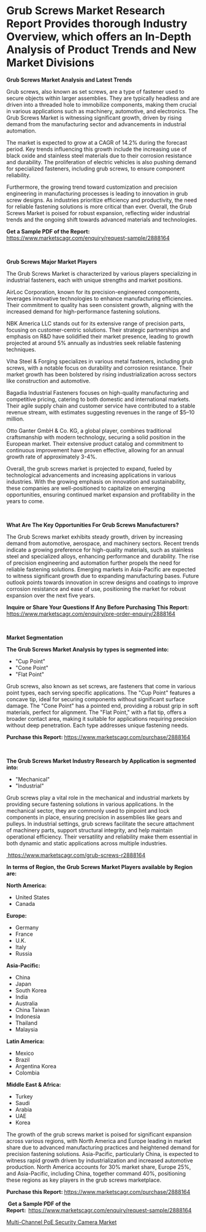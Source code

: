 <p><h1>Grub Screws Market Research Report Provides thorough Industry Overview, which offers an In-Depth Analysis of Product Trends and New Market Divisions</h1></p><p><strong>Grub Screws Market Analysis and Latest Trends</strong></p>
<p><p>Grub screws, also known as set screws, are a type of fastener used to secure objects within larger assemblies. They are typically headless and are driven into a threaded hole to immobilize components, making them crucial in various applications such as machinery, automotive, and electronics. The Grub Screws Market is witnessing significant growth, driven by rising demand from the manufacturing sector and advancements in industrial automation.</p><p>The market is expected to grow at a CAGR of 14.2% during the forecast period. Key trends influencing this growth include the increasing use of black oxide and stainless steel materials due to their corrosion resistance and durability. The proliferation of electric vehicles is also pushing demand for specialized fasteners, including grub screws, to ensure component reliability.</p><p>Furthermore, the growing trend toward customization and precision engineering in manufacturing processes is leading to innovation in grub screw designs. As industries prioritize efficiency and productivity, the need for reliable fastening solutions is more critical than ever. Overall, the Grub Screws Market is poised for robust expansion, reflecting wider industrial trends and the ongoing shift towards advanced materials and technologies.</p></p>
<p><strong>Get a Sample PDF of the Report:&nbsp;</strong> <a href="https://www.marketscagr.com/enquiry/request-sample/2888164?utm_campaign=1869&utm_medium=2&utm_source=Github&utm_content=ia&utm_term=14032025&utm_id=grub-screws">https://www.marketscagr.com/enquiry/request-sample/2888164</a></p>
<p>&nbsp;</p>
<p><strong>Grub Screws Major Market Players</strong></p>
<p><p>The Grub Screws Market is characterized by various players specializing in industrial fasteners, each with unique strengths and market positions. </p><p>AirLoc Corporation, known for its precision-engineered components, leverages innovative technologies to enhance manufacturing efficiencies. Their commitment to quality has seen consistent growth, aligning with the increased demand for high-performance fastening solutions.</p><p>NBK America LLC stands out for its extensive range of precision parts, focusing on customer-centric solutions. Their strategic partnerships and emphasis on R&D have solidified their market presence, leading to growth projected at around 5% annually as industries seek reliable fastening techniques.</p><p>Viha Steel & Forging specializes in various metal fasteners, including grub screws, with a notable focus on durability and corrosion resistance. Their market growth has been bolstered by rising industrialization across sectors like construction and automotive.</p><p>Bagadia Industrial Fasteners focuses on high-quality manufacturing and competitive pricing, catering to both domestic and international markets. Their agile supply chain and customer service have contributed to a stable revenue stream, with estimates suggesting revenues in the range of $5–10 million.</p><p>Otto Ganter GmbH & Co. KG, a global player, combines traditional craftsmanship with modern technology, securing a solid position in the European market. Their extensive product catalog and commitment to continuous improvement have proven effective, allowing for an annual growth rate of approximately 3-4%.</p><p>Overall, the grub screws market is projected to expand, fueled by technological advancements and increasing applications in various industries. With the growing emphasis on innovation and sustainability, these companies are well-positioned to capitalize on emerging opportunities, ensuring continued market expansion and profitability in the years to come.</p></p>
<p>&nbsp;</p>
<p><strong>What Are The Key Opportunities For Grub Screws Manufacturers?</strong></p>
<p><p>The Grub Screws market exhibits steady growth, driven by increasing demand from automotive, aerospace, and machinery sectors. Recent trends indicate a growing preference for high-quality materials, such as stainless steel and specialized alloys, enhancing performance and durability. The rise of precision engineering and automation further propels the need for reliable fastening solutions. Emerging markets in Asia-Pacific are expected to witness significant growth due to expanding manufacturing bases. Future outlook points towards innovation in screw designs and coatings to improve corrosion resistance and ease of use, positioning the market for robust expansion over the next five years.</p></p>
<p><strong>Inquire or Share Your Questions If Any Before Purchasing This Report:</strong> <a href="https://www.marketscagr.com/enquiry/pre-order-enquiry/2888164?utm_campaign=1869&utm_medium=2&utm_source=Github&utm_content=ia&utm_term=14032025&utm_id=grub-screws">https://www.marketscagr.com/enquiry/pre-order-enquiry/2888164</a></p>
<p>&nbsp;</p>
<p><strong>Market Segmentation</strong></p>
<p><strong>The Grub Screws Market Analysis by types is segmented into:</strong></p>
<p><ul><li>"Cup Point"</li><li>"Cone Point"</li><li>"Flat Point"</li></ul></p>
<p><p>Grub screws, also known as set screws, are fasteners that come in various point types, each serving specific applications. The "Cup Point" features a concave tip, ideal for securing components without significant surface damage. The "Cone Point" has a pointed end, providing a robust grip in soft materials, perfect for alignment. The "Flat Point," with a flat tip, offers a broader contact area, making it suitable for applications requiring precision without deep penetration. Each type addresses unique fastening needs.</p></p>
<p><strong>Purchase this Report:&nbsp;</strong><a href="https://www.marketscagr.com/purchase/2888164?utm_campaign=1869&utm_medium=2&utm_source=Github&utm_content=ia&utm_term=14032025&utm_id=grub-screws">https://www.marketscagr.com/purchase/2888164</a></p>
<p>&nbsp;</p>
<p><strong>The Grub Screws Market Industry Research by Application is segmented into:</strong></p>
<p><ul><li>"Mechanical"</li><li>"Industrial"</li></ul></p>
<p><p>Grub screws play a vital role in the mechanical and industrial markets by providing secure fastening solutions in various applications. In the mechanical sector, they are commonly used to pinpoint and lock components in place, ensuring precision in assemblies like gears and pulleys. In industrial settings, grub screws facilitate the secure attachment of machinery parts, support structural integrity, and help maintain operational efficiency. Their versatility and reliability make them essential in both dynamic and static applications across multiple industries.</p></p>
<p><a href="https://www.marketscagr.com/grub-screws-r2888164?utm_campaign=1869&utm_medium=2&utm_source=Github&utm_content=ia&utm_term=14032025&utm_id=grub-screws">&nbsp;https://www.marketscagr.com/grub-screws-r2888164</a></p>
<p><strong>In terms of Region, the Grub Screws Market Players available by Region are:</strong></p>
<p>
    <p> <strong> North America: </strong>
        <ul>
            <li>United States</li>
            <li>Canada</li>
        </ul>
        </p> 
    <p> <strong> Europe: </strong>
        <ul>
            <li>Germany</li>
            <li>France</li>
            <li>U.K.</li>
            <li>Italy</li>
            <li>Russia</li>
        </ul>
        </p> 
    <p> <strong> Asia-Pacific: </strong>
        <ul>
            <li>China</li>
            <li>Japan</li>
            <li>South Korea</li>
            <li>India</li>
            <li>Australia</li>
            <li>China Taiwan</li>
            <li>Indonesia</li>
            <li>Thailand</li>
            <li>Malaysia</li>
        </ul>
        </p> 
    <p> <strong> Latin America: </strong>
        <ul>
            <li>Mexico</li>
            <li>Brazil</li>
            <li>Argentina Korea</li>
            <li>Colombia</li>
        </ul>
        </p> 
    <p> <strong> Middle East & Africa: </strong>
        <ul>
            <li>Turkey</li>
            <li>Saudi</li>
            <li>Arabia</li>
            <li>UAE</li>
            <li>Korea</li>
        </ul>
    </p>
    </p>
<p><p>The growth of the grub screws market is poised for significant expansion across various regions, with North America and Europe leading in market share due to advanced manufacturing practices and heightened demand for precision fastening solutions. Asia-Pacific, particularly China, is expected to witness rapid growth driven by industrialization and increased automotive production. North America accounts for 30% market share, Europe 25%, and Asia-Pacific, including China, together command 40%, positioning these regions as key players in the grub screws marketplace.</p></p>
<p><strong>Purchase this Report: </strong><a href="https://www.marketscagr.com/purchase/2888164?utm_campaign=1869&utm_medium=2&utm_source=Github&utm_content=ia&utm_term=14032025&utm_id=grub-screws">https://www.marketscagr.com/purchase/2888164</a></p>
<p>&nbsp;<strong>Get a Sample PDF of the Report:&nbsp;&nbsp;</strong><a href="https://www.marketscagr.com/enquiry/request-sample/2888164?utm_campaign=1869&utm_medium=2&utm_source=Github&utm_content=ia&utm_term=14032025&utm_id=grub-screws">https://www.marketscagr.com/enquiry/request-sample/2888164</a></p>
<p><strong></strong></p>
<p><p><a href="https://github.com/CliffMedina6/Market-Research-Report-List-7/blob/main/multi-channel-poe-security-camera-market.md?utm_campaign=1869&utm_medium=2&utm_source=Github&utm_content=ia&utm_term=14032025&utm_id=grub-screws">Multi-Channel PoE Security Camera Market</a></p></p>
